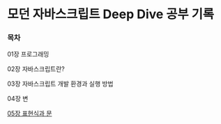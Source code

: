 # 모던 자바스크립트 Deep Dive 공부 기록

### 목차

01장 프로그래밍

02장 자바스크립트란?

03장 자바스크립트 개발 환경과 실행 방법

04장 변

[05장 표현식과 문](/05%EC%9E%A5_%ED%91%9C%ED%98%84%EC%8B%9D%EA%B3%BC_%EB%AC%B8/README.md)
